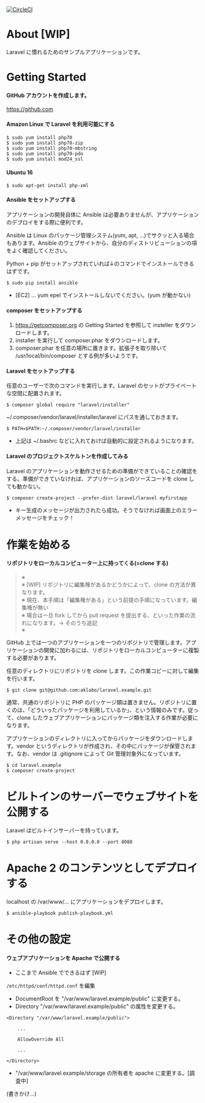 [![CircleCI](https://circleci.com/gh/aklabo/laravel.example/tree/master.svg?style=svg)](https://circleci.com/gh/aklabo/laravel.example/tree/master)

# About [WIP]

Laravel に慣れるためのサンプルアプリケーションです。

# Getting Started

#### GitHub アカウントを作成します。

https://github.com

#### Amazon Linux で Laravel を利用可能にする

```
$ sudo yum install php70
$ sudo yum install php70-zip
$ sudo yum install php70-mbstring
$ sudo yum install php70-pdo
$ sudo yum install mod24_ssl
```

#### Ubuntu 16

```
$ sudo apt-get install php-xml
```

#### Ansible をセットアップする

アプリケーションの開発自体に Ansible は必要ありませんが、アプリケーションのデプロイをする際に便利です。

Ansible は Linux のパッケージ管理システム(yum, apt, ...)でサクッと入る場合もあります。Ansible のウェブサイトから、自分のディストリビューションの項をよく確認してください。

Python + pip がセットアップされていれば↓のコマンドでインストールできるはずです。

```
$ sudo pip install ansible
```


- [EC2] ... yum epel でインストールしないでください。(yum が動かない)

#### composer をセットアップする

1. https://getcomposer.org の Getting Started を参照して insteller をダウンロードします。
2. installer を実行して composer.phar をダウンロードします。
3. composer.phar を任意の場所に置きます。拡張子を取り除いて /usr/local/bin/composer とする例が多いようです。

#### Laravel をセットアップする

任意のユーザーで次のコマンドを実行します。Laravel のセットがプライベートな空間に配置されます。

```
$ composer global require "laravel/installer"
```

~/.composer/vendor/laravel/installer/laravel にパスを通しておきます。

```
$ PATH=$PATH:~/.composer/vendor/laravel/installer
```

- 上記は ~/.bashrc などに入れておけば自動的に設定されるようになります。

#### Laravel のプロジェクトスケルトンを作成してみる

Laravel のアプリケーションを動作させるための準備ができていることの確認をする。準備ができていなければ、アプリケーションのソースコードを clone しても動かない。

```
$ composer create-project --prefer-dist laravel/laravel myfirstapp
```

- キー生成のメッセージが出力されたら成功。そうでなければ画面上のエラーメッセージをチェック！

# 作業を始める

#### リポジトリをローカルコンピューター上に持ってくる(=clone する)


> ※    
> ※ [WIP] リポジトリに編集権があるかどうかによって、clone の方法が異なります。       
> ※ 現在、本手順は「編集権がある」という前提の手順になっています。編集権が無い        
> ※ 場合は一旦 fork してから pull request を提出する、といった作業の流れになります。→ そのうち追記           
> ※        

GitHub 上では一つのアプリケーションを一つのリポジトリで管理します。アプリケーションの開発に加わるには、リポジトリをローカルコンピューターに複製する必要があります。

任意のディレクトリにリポジトリを clone します。この作業コピーに対して編集を行います。

```
$ git clone git@github.com:aklabo/laravel.example.git
```

通常、共通のリポジトリに PHP のパッケージ類は置きません。リポジトリに置くのは、「どういったパッケージを利用しているか」、という情報のみです。従って、clone したウェブアプリケーションにパッケージ類を注入する作業が必要になります。

アプリケーションのディレクトリに入ってからパッケージをダウンロードします。vendor というディレクトリが作成され、その中にパッケージが保管されます。なお、vendor は .gitignore によって Git 管理対象外になっています。

```
$ cd laravel.example
$ composer create-project
```


# ビルトインのサーバーでウェブサイトを公開する

Laravel はビルトインサーバーを持っています。

```
$ php artisan serve --host 0.0.0.0 --port 8080
```

# Apache 2 のコンテンツとしてデプロイする

localhost の /var/www/... にアプリケーションをデプロイします。

```
$ ansible-playbook publish-playbook.yml
```

# その他の設定

#### ウェブアプリケーションを Apache で公開する

- ここまで Ansible でできるはず [WIP]

`/etc/httpd/conf/httpd.conf` を編集

- DocumentRoot を "/var/www/laravel.example/public" に変更する。
- Directory "/var/www/laravel.example/public" の属性を変更する。

```
<Directory "/var/www/laravel.example/public">

	...

	AllowOverride All

	...

</Directory>
```

- "/var/www/laravel.example/storage の所有者を apache に変更する。[調査中]

(書きかけ...)



